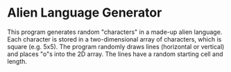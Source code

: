 # Alien Language Generator
This program generates random "characters" in a made-up alien language. Each character is stored in a two-dimensional array of characters, which is square (e.g. 5x5). The program randomly draws lines (horizontal or vertical) and places "o"s into the 2D array. The lines have a random starting cell and length.
